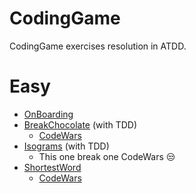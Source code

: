 CodingGame
=========

CodingGame exercises resolution in ATDD.

# Easy

* [OnBoarding](src/Easy/OnBoarding/onBoarding.feature)
* [BreakChocolate](src/Easy/BreakChocolate/breakChocolate.feature) (with TDD)
  - [CodeWars](https://www.codewars.com/kata/534ea96ebb17181947000ada/solutions/php/me/best_practice)
* [Isograms](src/Easy/Isograms/isograms.feature) (with TDD)
  - This one break one CodeWars 😒
* [ShortestWord](src/Easy/ShortestWord/shortestWord.feature)
  - [CodeWars](https://www.codewars.com/kata/57cebe1dc6fdc20c57000ac9/solutions/php/me/best_practice)
